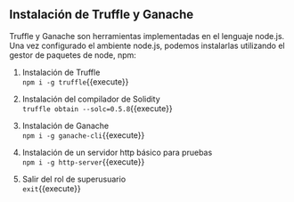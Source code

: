## Instalación de Truffle y Ganache

Truffle y Ganache son herramientas implementadas en el lenguaje node.js.
Una vez configurado el ambiente node.js, podemos instalarlas utilizando el
gestor de paquetes de node, npm:

1. Instalación de Truffle  
`npm i -g truffle`{{execute}}

2. Instalación del compilador de Solidity  
`truffle obtain --solc=0.5.8`{{execute}}
 
3. Instalación de Ganache  
`npm i -g ganache-cli`{{execute}}

4. Instalación de un servidor http básico para pruebas  
`npm i -g http-server`{{execute}}




5. Salir del rol de superusuario  
`exit`{{execute}}

<!--
Produce errores
/usr/bin/node /usr/lib/node_modules/npm/node_modules/node-gyp/bin/node-gyp.js rebuild
-->

